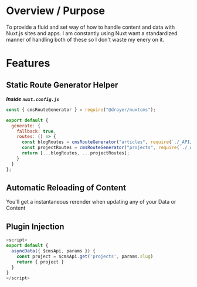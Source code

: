 # Overview / Purpose

To provide a fluid and set way of how to handle content and data with Nuxt.js sites and apps.
I am constantly using Nuxt want a standardized manner of handling both of these so I don't waste my enery 
on it.

# Features

## Static Route Generator Helper

**_Inside `nuxt.config.js`_**

```js
const { cmsRouteGenerator } = require("@droyer/nuxtcms");

export default {
  generate: {
    fallback: true,
    routes: () => {
      const blogRoutes = cmsRouteGenerator("articles", require(`./_API/articles`));
      const projectRoutes = cmsRouteGenerator("projects", require(`./_API/projects`));
      return [...blogRoutes, ...projectRoutes];
    }
  }
};
```

## Automatic Reloading of Content

You'll get a instantaneous rerender when updating any of your Data or Content


## Plugin Injection

```js
<script>
export default {
  asyncData({ $cmsApi, params }) {
    const project = $cmsApi.get('projects', params.slug)
    return { project }
  }
}
</script>
```
